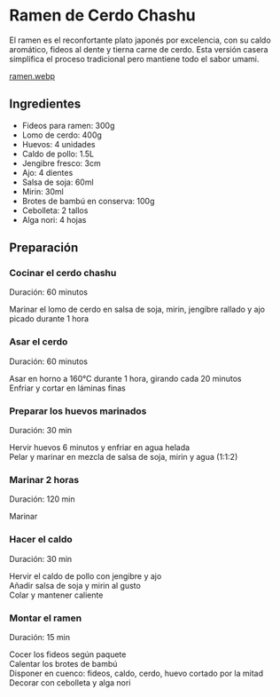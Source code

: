 # Ramen de Cerdo Chashu

El ramen es el reconfortante plato japonés por excelencia, con su caldo aromático, fideos al dente y tierna carne de cerdo. Esta versión casera simplifica el proceso tradicional pero mantiene todo el sabor umami.

[ramen.webp](https://upload.wikimedia.org/wikipedia/commons/c/c8/Ramen_and_Chahan_003.jpg)

## Ingredientes

* Fideos para ramen: 300g  
* Lomo de cerdo: 400g  
* Huevos: 4 unidades  
* Caldo de pollo: 1.5L  
* Jengibre fresco: 3cm  
* Ajo: 4 dientes  
* Salsa de soja: 60ml  
* Mirin: 30ml  
* Brotes de bambú en conserva: 100g  
* Cebolleta: 2 tallos  
* Alga nori: 4 hojas  

## Preparación  

### Cocinar el cerdo chashu  

Duración: 60 minutos

Marinar el lomo de cerdo en salsa de soja, mirin, jengibre rallado y ajo picado durante 1 hora  

### Asar el cerdo

Duración: 60 minutos

Asar en horno a 160°C durante 1 hora, girando cada 20 minutos  
Enfriar y cortar en láminas finas  

### Preparar los huevos marinados  

Duración: 30 min

Hervir huevos 6 minutos y enfriar en agua helada  
Pelar y marinar en mezcla de salsa de soja, mirin y agua (1:1:2)  

### Marinar 2 horas

Duración: 120 min

Marinar

### Hacer el caldo  

Duración: 30 min  

Hervir el caldo de pollo con jengibre y ajo  
Añadir salsa de soja y mirin al gusto  
Colar y mantener caliente  

### Montar el ramen  

Duración: 15 min  

Cocer los fideos según paquete  
Calentar los brotes de bambú  
Disponer en cuenco: fideos, caldo, cerdo, huevo cortado por la mitad  
Decorar con cebolleta y alga nori  
